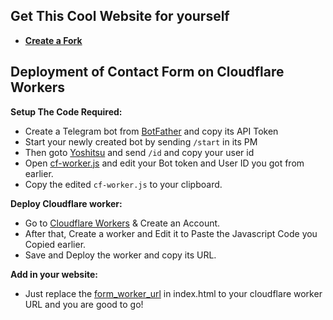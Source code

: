 ## Get This Cool Website for yourself
- **[Create a Fork](https://github.com/LinuxGuy312/LinuxGuy312.github.io/fork)**

## Deployment of Contact Form on Cloudflare Workers

**Setup The Code Required:**

- Create a Telegram bot from [BotFather](https://t.me/botfather) and copy its API Token
- Start your newly created bot by sending `/start` in its PM
- Then goto [Yoshitsu](https://yoshitsubot.t.me?start=github) and send `/id` and copy your user id
- Open [cf-worker.js](/contactform/cf-worker.js) and edit your Bot token and User ID you got from earlier.
- Copy the edited `cf-worker.js` to your clipboard.

**Deploy Cloudflare worker:**
- Go to [Cloudflare Workers](https://workers.cloudflare.com) & Create an Account.
- After that, Create a worker and Edit it to Paste the Javascript Code you Copied earlier.
- Save and Deploy the worker and copy its URL.

**Add in your website:**
- Just replace the [form_worker_url](/index.html#L129) in index.html to your cloudflare worker URL and you are good to go!
